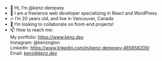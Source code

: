 - 👋 Hi, I’m @kenz-dempsey
- 👀 I am a freelance web developer specializing in React and WordPress
- 🔥 I’m 20 years old, and live in Vancouver, Canada
- 💞️ I’m looking to collaborate on front-end projects!
- 📫 How to reach me: <br>
My portfolio: https://www.kenz.dev <br>
Instagram: @kenzngton <br>
LinkedIn: https://www.linkedin.com/in/kenz-dempsey-465658209/ <br>
Email: kenz@kenz.dev <br>
